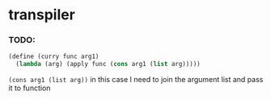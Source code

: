 # transpiler

### TODO:

```scheme
(define (curry func arg1)  
  (lambda (arg) (apply func (cons arg1 (list arg)))))
```

`(cons arg1 (list arg))` in this case I need to join the argument list and pass it to function
